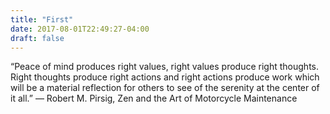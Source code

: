 ```yaml
---
title: "First"
date: 2017-08-01T22:49:27-04:00
draft: false
---
```


“Peace of mind produces right values, right values produce right thoughts. Right thoughts produce right actions and right actions produce work which will be a material reflection for others to see of the serenity at the center of it all.”
― Robert M. Pirsig, Zen and the Art of Motorcycle Maintenance

